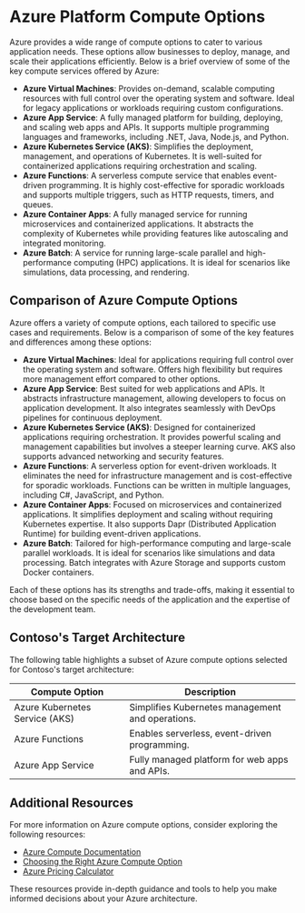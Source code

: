 # Azure Platform Compute Options

Azure provides a wide range of compute options to cater to various application needs. These options allow businesses to deploy, manage, and scale their applications efficiently. Below is a brief overview of some of the key compute services offered by Azure:

- **Azure Virtual Machines**: Provides on-demand, scalable computing resources with full control over the operating system and software. Ideal for legacy applications or workloads requiring custom configurations.
- **Azure App Service**: A fully managed platform for building, deploying, and scaling web apps and APIs. It supports multiple programming languages and frameworks, including .NET, Java, Node.js, and Python.
- **Azure Kubernetes Service (AKS)**: Simplifies the deployment, management, and operations of Kubernetes. It is well-suited for containerized applications requiring orchestration and scaling.
- **Azure Functions**: A serverless compute service that enables event-driven programming. It is highly cost-effective for sporadic workloads and supports multiple triggers, such as HTTP requests, timers, and queues.
- **Azure Container Apps**: A fully managed service for running microservices and containerized applications. It abstracts the complexity of Kubernetes while providing features like autoscaling and integrated monitoring.
- **Azure Batch**: A service for running large-scale parallel and high-performance computing (HPC) applications. It is ideal for scenarios like simulations, data processing, and rendering.

## Comparison of Azure Compute Options

Azure offers a variety of compute options, each tailored to specific use cases and requirements. Below is a comparison of some of the key features and differences among these options:

- **Azure Virtual Machines**: Ideal for applications requiring full control over the operating system and software. Offers high flexibility but requires more management effort compared to other options.
- **Azure App Service**: Best suited for web applications and APIs. It abstracts infrastructure management, allowing developers to focus on application development. It also integrates seamlessly with DevOps pipelines for continuous deployment.
- **Azure Kubernetes Service (AKS)**: Designed for containerized applications requiring orchestration. It provides powerful scaling and management capabilities but involves a steeper learning curve. AKS also supports advanced networking and security features.
- **Azure Functions**: A serverless option for event-driven workloads. It eliminates the need for infrastructure management and is cost-effective for sporadic workloads. Functions can be written in multiple languages, including C#, JavaScript, and Python.
- **Azure Container Apps**: Focused on microservices and containerized applications. It simplifies deployment and scaling without requiring Kubernetes expertise. It also supports Dapr (Distributed Application Runtime) for building event-driven applications.
- **Azure Batch**: Tailored for high-performance computing and large-scale parallel workloads. It is ideal for scenarios like simulations and data processing. Batch integrates with Azure Storage and supports custom Docker containers.

Each of these options has its strengths and trade-offs, making it essential to choose based on the specific needs of the application and the expertise of the development team.

## Contoso's Target Architecture

The following table highlights a subset of Azure compute options selected for Contoso's target architecture:

| Compute Option          | Description                                      |
|-------------------------|--------------------------------------------------|
| Azure Kubernetes Service (AKS) | Simplifies Kubernetes management and operations. |
| Azure Functions         | Enables serverless, event-driven programming.   |
| Azure App Service       | Fully managed platform for web apps and APIs.   |

## Additional Resources

For more information on Azure compute options, consider exploring the following resources:

- [Azure Compute Documentation](https://learn.microsoft.com/en-us/azure/compute/)
- [Choosing the Right Azure Compute Option](https://learn.microsoft.com/en-us/azure/architecture/example-scenario/compute/choose-compute-service)
- [Azure Pricing Calculator](https://azure.microsoft.com/en-us/pricing/calculator/)

These resources provide in-depth guidance and tools to help you make informed decisions about your Azure architecture.
